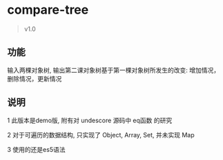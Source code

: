 # compare-tree

> v1.0

## 功能

输入两棵对象树, 输出第二课对象树基于第一棵对象树所发生的改变: 增加情况，删除情况，更新情况

## 说明

1 此版本是demo版, 附有对 undescore 源码中 eq函数 的研究

2 对于可遍历的数据结构, 只实现了 Object, Array, Set, 并未实现 Map

3 使用的还是es5语法
